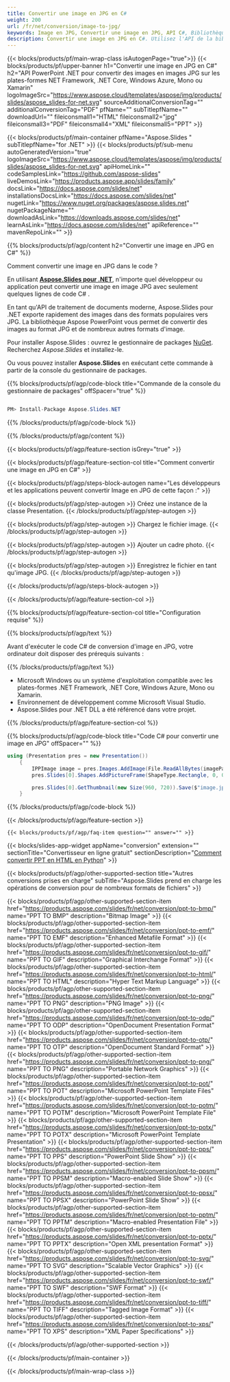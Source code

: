 ```yaml
---
title: Convertir une image en JPG en C#
weight: 200
url: /fr/net/conversion/image-to-jpg/ 
keywords: Image en JPG, Convertir une image en JPG, API C#, Bibliothèque .NET, Image, JPG
description: Convertir une image en JPG en C#. Utilisez l'API de la bibliothèque .NET pour convertir des images en images JPG.
---
```


{{< blocks/products/pf/main-wrap-class isAutogenPage="true">}}
{{< blocks/products/pf/upper-banner h1="Convertir une image en JPG en C#" h2="API PowerPoint .NET pour convertir des images en images JPG sur les plates-formes NET Framework, .NET Core, Windows Azure, Mono ou Xamarin" logoImageSrc="https://www.aspose.cloud/templates/aspose/img/products/slides/aspose_slides-for-net.svg" sourceAdditionalConversionTag="" additionalConversionTag="PDF" pfName="" subTitlepfName="" downloadUrl="" fileiconsmall1="HTML" fileiconsmall2="jpg" fileiconsmall3="PDF" fileiconsmall4="XML" fileiconsmall5="PPT" >}}

{{< blocks/products/pf/main-container pfName="Aspose.Slides " subTitlepfName="for .NET" >}}
{{< blocks/products/pf/sub-menu autoGeneratedVersion="true" logoImageSrc="https://www.aspose.cloud/templates/aspose/img/products/slides/aspose_slides-for-net.svg" apiHomeLink="" codeSamplesLink="https://github.com/aspose-slides" liveDemosLink="https://products.aspose.app/slides/family" docsLink="https://docs.aspose.com/slides/net" installationsDocsLink="https://docs.aspose.com/slides/net" nugetLink="https://www.nuget.org/packages/aspose.slides.net" nugetPackageName="" downloadAsLink="https://downloads.aspose.com/slides/net" learnAsLink="https://docs.aspose.com/slides/net" apiReference="" mavenRepoLink="" >}}


{{% blocks/products/pf/agp/content h2="Convertir une image en JPG en C#" %}}

Comment convertir une image en JPG dans le code ?

En utilisant [**Aspose.Slides pour .NET**](https://products.aspose.com/slides/fr/net/), n'importe quel développeur ou application peut convertir une image en image JPG avec seulement quelques lignes de code C# .

En tant qu'API de traitement de documents moderne, Aspose.Slides pour .NET exporte rapidement des images dans des formats populaires vers JPG. La bibliothèque Aspose PowerPoint vous permet de convertir des images au format JPG et de nombreux autres formats d'image.

Pour installer Aspose.Slides : ouvrez le gestionnaire de packages [NuGet](https://www.nuget.org/packages/aspose.slides.net). Recherchez *Aspose.Slides* et installez-le.
 
Ou vous pouvez installer **Aspose.Slides** en exécutant cette commande à partir de la console du gestionnaire de packages.

{{% blocks/products/pf/agp/code-block title="Commande de la console du gestionnaire de packages" offSpacer="true" %}}

```cs

PM> Install-Package Aspose.Slides.NET

```

{{% /blocks/products/pf/agp/code-block %}}

{{% /blocks/products/pf/agp/content %}}

{{< blocks/products/pf/agp/feature-section isGrey="true" >}}


{{< blocks/products/pf/agp/feature-section-col title="Comment convertir une image en JPG en C#" >}}

{{< blocks/products/pf/agp/steps-block-autogen name="Les développeurs et les applications peuvent convertir Image en JPG de cette façon :" >}}

{{< blocks/products/pf/agp/step-autogen >}}
Créez une instance de la classe Presentation.
{{< /blocks/products/pf/agp/step-autogen >}}

{{< blocks/products/pf/agp/step-autogen >}}
Chargez le fichier image.
{{< /blocks/products/pf/agp/step-autogen >}}

{{< blocks/products/pf/agp/step-autogen >}}
Ajouter un cadre photo. 
{{< /blocks/products/pf/agp/step-autogen >}}

{{< blocks/products/pf/agp/step-autogen >}}
Enregistrez le fichier en tant qu'image JPG.
{{< /blocks/products/pf/agp/step-autogen >}}

{{< /blocks/products/pf/agp/steps-block-autogen >}}

{{< /blocks/products/pf/agp/feature-section-col >}}

{{% blocks/products/pf/agp/feature-section-col title="Configuration requise" %}}

{{% blocks/products/pf/agp/text %}}

 Avant d'exécuter le code C# de conversion d'image en JPG, votre ordinateur doit disposer des prérequis suivants :

{{% /blocks/products/pf/agp/text %}}

- Microsoft Windows ou un système d'exploitation compatible avec les plates-formes .NET Framework, .NET Core, Windows Azure, Mono ou Xamarin.
- Environnement de développement comme Microsoft Visual Studio.
- Aspose.Slides pour .NET DLL a été référencé dans votre projet.

{{% /blocks/products/pf/agp/feature-section-col %}}

{{% blocks/products/pf/agp/code-block title="Code C# pour convertir une image en JPG" offSpacer="" %}}

```cs
using (Presentation pres = new Presentation())
    {
        IPPImage image = pres.Images.AddImage(File.ReadAllBytes(imagePath));
        pres.Slides[0].Shapes.AddPictureFrame(ShapeType.Rectangle, 0, 0, 720, 540, image);

        pres.Slides[0].GetThumbnail(new Size(960, 720)).Save($"image.jpg", ImageFormat.Jpeg);
    }
```

{{% /blocks/products/pf/agp/code-block %}}

{{< /blocks/products/pf/agp/feature-section >}}

    {{< blocks/products/pf/agp/faq-item question="" answer="" >}}
 

{{< blocks/slides-app-widget  appName="conversion" extension="" sectionTitle="Convertisseur en ligne gratuit" sectionDescription="[Comment convertir PPT en HTML en Python](https://products.aspose.com/slides/fr/python-net/conversion/ppt-to-html/)" >}}

<!-- aboutfile Starts -->

<!-- aboutfile Ends -->
    
{{< blocks/products/pf/agp/other-supported-section title="Autres conversions prises en charge" subTitle="Aspose.Slides prend en charge les opérations de conversion pour de nombreux formats de fichiers" >}}

{{< blocks/products/pf/agp/other-supported-section-item href="https://products.aspose.com/slides/fr/net/conversion/ppt-to-bmp/" name="PPT TO BMP" description="Bitmap Image" >}}
{{< blocks/products/pf/agp/other-supported-section-item href="https://products.aspose.com/slides/fr/net/conversion/ppt-to-emf/" name="PPT TO EMF" description="Enhanced Metafile Format" >}}
{{< blocks/products/pf/agp/other-supported-section-item href="https://products.aspose.com/slides/fr/net/conversion/ppt-to-gif/" name="PPT TO GIF" description="Graphical Interchange Format" >}}
{{< blocks/products/pf/agp/other-supported-section-item href="https://products.aspose.com/slides/fr/net/conversion/ppt-to-html/" name="PPT TO HTML" description="Hyper Text Markup Language" >}}
{{< blocks/products/pf/agp/other-supported-section-item href="https://products.aspose.com/slides/fr/net/conversion/ppt-to-png/" name="PPT TO PNG" description="PNG Image" >}}
{{< blocks/products/pf/agp/other-supported-section-item href="https://products.aspose.com/slides/fr/net/conversion/ppt-to-odp/" name="PPT TO ODP" description="OpenDocument Presentation Format" >}}
{{< blocks/products/pf/agp/other-supported-section-item href="https://products.aspose.com/slides/fr/net/conversion/ppt-to-otp/" name="PPT TO OTP" description="OpenDocument Standard Format" >}}
{{< blocks/products/pf/agp/other-supported-section-item href="https://products.aspose.com/slides/fr/net/conversion/ppt-to-png/" name="PPT TO PNG" description="Portable Network Graphics" >}}
{{< blocks/products/pf/agp/other-supported-section-item href="https://products.aspose.com/slides/fr/net/conversion/ppt-to-pot/" name="PPT TO POT" description="Microsoft PowerPoint Template Files" >}}
{{< blocks/products/pf/agp/other-supported-section-item href="https://products.aspose.com/slides/fr/net/conversion/ppt-to-potm/" name="PPT TO POTM" description="Microsoft PowerPoint Template File" >}}
{{< blocks/products/pf/agp/other-supported-section-item href="https://products.aspose.com/slides/fr/net/conversion/ppt-to-potx/" name="PPT TO POTX" description="Microsoft PowerPoint Template Presentation" >}}
{{< blocks/products/pf/agp/other-supported-section-item href="https://products.aspose.com/slides/fr/net/conversion/ppt-to-pps/" name="PPT TO PPS" description="PowerPoint Slide Show" >}}
{{< blocks/products/pf/agp/other-supported-section-item href="https://products.aspose.com/slides/fr/net/conversion/ppt-to-ppsm/" name="PPT TO PPSM" description="Macro-enabled Slide Show" >}}
{{< blocks/products/pf/agp/other-supported-section-item href="https://products.aspose.com/slides/fr/net/conversion/ppt-to-ppsx/" name="PPT TO PPSX" description="PowerPoint Slide Show" >}}
{{< blocks/products/pf/agp/other-supported-section-item href="https://products.aspose.com/slides/fr/net/conversion/ppt-to-pptm/" name="PPT TO PPTM" description="Macro-enabled Presentation File" >}}
{{< blocks/products/pf/agp/other-supported-section-item href="https://products.aspose.com/slides/fr/net/conversion/ppt-to-pptx/" name="PPT TO PPTX" description="Open XML presentation Format" >}}
{{< blocks/products/pf/agp/other-supported-section-item href="https://products.aspose.com/slides/fr/net/conversion/ppt-to-svg/" name="PPT TO SVG" description="Scalable Vector Graphics" >}}
{{< blocks/products/pf/agp/other-supported-section-item href="https://products.aspose.com/slides/fr/net/conversion/ppt-to-swf/" name="PPT TO SWF" description="SWF Format" >}}
{{< blocks/products/pf/agp/other-supported-section-item href="https://products.aspose.com/slides/fr/net/conversion/ppt-to-tiff/" name="PPT TO TIFF" description="Tagged Image Format" >}}
{{< blocks/products/pf/agp/other-supported-section-item href="https://products.aspose.com/slides/fr/net/conversion/ppt-to-xps/" name="PPT TO XPS" description="XML Paper Specifications" >}}

{{< /blocks/products/pf/agp/other-supported-section >}}

{{< /blocks/products/pf/main-container >}}
    
{{< /blocks/products/pf/main-wrap-class >}}